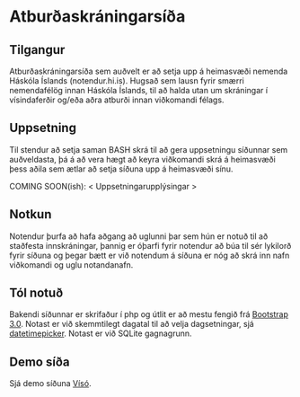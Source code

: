 Atburðaskráningarsíða
=====================

Tilgangur
---------
Atburðaskráningarsíða sem auðvelt er að setja upp á heimasvæði nemenda Háskóla Íslands (notendur.hi.is).
Hugsað sem lausn fyrir smærri nemendafélög innan Háskóla Íslands, til að halda utan um skráningar í vísindaferðir og/eða aðra atburði innan viðkomandi félags.

Uppsetning
----------
Til stendur að setja saman BASH skrá til að gera uppsetningu síðunnar sem auðveldasta, þá á að vera hægt að keyra viðkomandi skrá á heimasvæði þess aðila sem ætlar að setja síðuna upp á heimasvæði sínu.

COMING SOON(ish):
< Uppsetningarupplýsingar >

Notkun
------
Notendur þurfa að hafa aðgang að uglunni þar sem hún er notuð til að staðfesta innskráningar, þannig er óþarfi fyrir notendur að búa til sér lykilorð fyrir síðuna og þegar bætt er við notendum á síðuna er nóg að skrá inn nafn viðkomandi og uglu notandanafn.

Tól notuð
---------
Bakendi síðunnar er skrifaður í php og útlit er að mestu fengið frá <a href="http://getbootstrap.com/">Bootstrap 3.0</a>.
Notast er við skemmtilegt dagatal til að velja dagsetningar, sjá <a href="https://github.com/Eonasdan/bootstrap-datetimepicker">datetimepicker</a>.
Notast er við SQLite gagnagrunn.

Demo síða
---------
Sjá demo síðuna [Vísó](https://notendur.hi.is/~sfg6/viso/).
